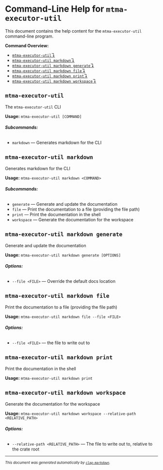 # Command-Line Help for `mtma-executor-util`

This document contains the help content for the `mtma-executor-util` command-line program.

**Command Overview:**

* [`mtma-executor-util`↴](#mtma-executor-util)
* [`mtma-executor-util markdown`↴](#mtma-executor-util-markdown)
* [`mtma-executor-util markdown generate`↴](#mtma-executor-util-markdown-generate)
* [`mtma-executor-util markdown file`↴](#mtma-executor-util-markdown-file)
* [`mtma-executor-util markdown print`↴](#mtma-executor-util-markdown-print)
* [`mtma-executor-util markdown workspace`↴](#mtma-executor-util-markdown-workspace)

## `mtma-executor-util`

The `mtma-executor-util` CLI

**Usage:** `mtma-executor-util [COMMAND]`

###### **Subcommands:**

* `markdown` — Generates markdown for the CLI



## `mtma-executor-util markdown`

Generates markdown for the CLI

**Usage:** `mtma-executor-util markdown <COMMAND>`

###### **Subcommands:**

* `generate` — Generate and update the documentation
* `file` — Print the documentation to a file (providing the file path)
* `print` — Print the documentation in the shell
* `workspace` — Generate the documentation for the workspace



## `mtma-executor-util markdown generate`

Generate and update the documentation

**Usage:** `mtma-executor-util markdown generate [OPTIONS]`

###### **Options:**

* `--file <FILE>` — Override the default docs location



## `mtma-executor-util markdown file`

Print the documentation to a file (providing the file path)

**Usage:** `mtma-executor-util markdown file --file <FILE>`

###### **Options:**

* `--file <FILE>` — the file to write out to



## `mtma-executor-util markdown print`

Print the documentation in the shell

**Usage:** `mtma-executor-util markdown print`



## `mtma-executor-util markdown workspace`

Generate the documentation for the workspace

**Usage:** `mtma-executor-util markdown workspace --relative-path <RELATIVE_PATH>`

###### **Options:**

* `--relative-path <RELATIVE_PATH>` — The file to write out to, relative to the crate root



<hr/>

<small><i>
    This document was generated automatically by
    <a href="https://crates.io/crates/clap-markdown"><code>clap-markdown</code></a>.
</i></small>

